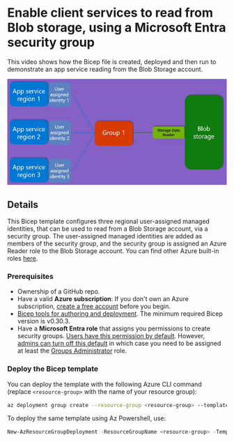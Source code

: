# Enable client services to read from Blob storage, using a Microsoft Entra security group

This video shows how the Bicep file is created, deployed and then run to demonstrate an app service reading from the Blob Storage account.

[![This video shows how the Bicep file is created, deployed and then run to demonstrate an app service reading from the Blob Storage account.](../../docs/media/client-apps-read-from-blob-storage-via-sg.jpg)](../../docs/media/app-service-to-blob-service-using-a-security-group.mp4)

## Details

This Bicep template configures three regional user-assigned managed identities, that can be used to read from a Blob Storage account, via a security group. The user-assigned managed identities are added as members of the security group, and the security group is assigned an Azure Reader role to the Blob Storage account. You can find other Azure built-in roles [here](https://learn.microsoft.com/en-us/azure/role-based-access-control/built-in-roles).

### Prerequisites

* Ownership of a GitHub repo.
* Have a valid **Azure subscription**: If you don't own an Azure subscription, [create a free account](https://azure.microsoft.com/free/) before you begin.
* [Bicep tools for authoring and deployment](https://learn.microsoft.com/graph/templates/quickstart-install-bicep-tools). The minimum required Bicep version is v0.30.3.
* Have a **Microsoft Entra role** that assigns you permissions to create security groups. [Users have this permission by default](https://learn.microsoft.com/entra/fundamentals/users-default-permissions#compare-member-and-guest-default-permissions). However, [admins can turn off this default](https://learn.microsoft.com/entra/fundamentals/users-default-permissions#restrict-member-users-default-permissions) in which case you need to be assigned at least the [Groups Administrator](https://learn.microsoft.com/entra/identity/role-based-access-control/permissions-reference#groups-administrator) role.

### Deploy the Bicep template

You can deploy the template with the following Azure CLI command (replace `<resource-group>` with the name of your resource group):

```sh
az deployment group create --resource-group <resource-group> --template-file main.bicep
```

To deploy the same template using Az Powershell, use:

```powershell
New-AzResourceGroupDeployment -ResourceGroupName <resource-group> -TemplateFile .\main.bicep
```
